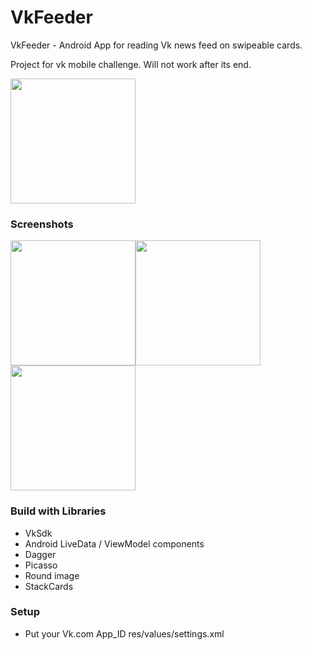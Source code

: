 # VkFeeder
VkFeeder - Android App for reading Vk news feed on swipeable cards. 

Project for vk mobile challenge. Will not work after its end.

<a href="https://github.com/AndyRadionov/VkFeeder/releases/download/0.1/app-debug.apk">
  <img src="https://image.ibb.co/jVGZiV/Android-App-Download-Badge.png" width="200"> 
</a>

### Screenshots
 <img src="https://image.ibb.co/eJ58AA/device-2018-11-12-224152.png" width="200"><img src="https://image.ibb.co/jC41VA/device-2018-11-12-224208.png" width="200"><img src="https://image.ibb.co/gA3jiV/device-2018-11-12-224221.png" width="200">
 
 ### Build with Libraries
 - VkSdk
 - Android LiveData / ViewModel components
 - Dagger
 - Picasso
 - Round image
 - StackCards
 
 ### Setup
 - Put your Vk.com App_ID res/values/settings.xml
